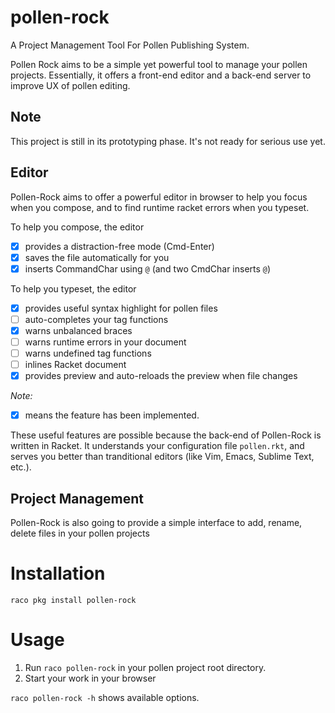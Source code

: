 # pollen-rock

A Project Management Tool For Pollen Publishing System.

Pollen Rock aims to be a simple yet powerful tool to manage your
pollen projects. Essentially, it offers a front-end editor and a
back-end server to improve UX of pollen editing.

## Note

This project is still in its prototyping phase. It's not ready for
serious use yet.

## Editor

Pollen-Rock aims to offer a powerful editor in browser to help you
focus when you compose, and to find runtime racket errors when you
typeset.

To help you compose, the editor

- [x] provides a distraction-free mode (Cmd-Enter)
- [x] saves the file automatically for you
- [x] inserts CommandChar using `@` (and two CmdChar inserts `@`)

To help you typeset, the editor

- [x] provides useful syntax highlight for pollen files
- [ ] auto-completes your tag functions
- [x] warns unbalanced braces
- [ ] warns runtime errors in your document
- [ ] warns undefined tag functions
- [ ] inlines Racket document
- [x] provides preview and auto-reloads the preview when file changes

*Note:*
- [x] means the feature has been implemented.

These useful features are possible because the back-end of Pollen-Rock
is written in Racket. It understands your configuration file
`pollen.rkt`, and serves you better than tranditional editors (like
Vim, Emacs, Sublime Text, etc.).

## Project Management

Pollen-Rock is also going to provide a simple interface to add, rename,
delete files in your pollen projects

# Installation
```
raco pkg install pollen-rock
```

# Usage

1. Run `raco pollen-rock` in your pollen project root directory.
2. Start your work in your browser

`raco pollen-rock -h` shows available options.
